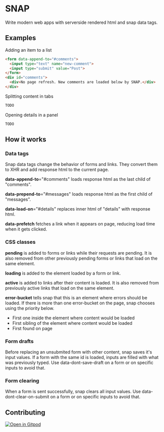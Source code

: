 # SNAP

Write modern web apps with serverside rendered html and snap data tags.

## Examples

Adding an item to a list

```html
<form data-append-to="#comments">
  <input type="text" name="new-comment">
  <input type="submit" value="Post">
</form>
<div id="comments">
  <div>No page refresh. New comments are loaded below by SNAP.</div>
</div>
```

Splitting content in tabs
```html
TODO
```

Opening details in a panel
```html
TODO
```

## How it works

### Data tags

Snap data tags change the behavior of forms and links. 
They convert them to XHR and add response html to the current page.

**data-append-to**="#comments" loads response html as the last child of "comments".

**data-prepend-to**="#messages" loads response html as the first child of "messages".

**data-load-on**="#details" replaces inner html of "details" with response html.

**data-prefetch** fetches a link when it appears on page, reducing load time when it gets clicked.

### CSS classes

**pending** is added to forms or links while their requests are pending. 
It is also removed from other previously pending forms or links that load on the same element.

**loading** is added to the element loaded by a form or link.

**active** is added to links after their content is loaded. 
It is also removed from previously active links that load on the same element.

**error-bucket** tells snap that this is an element where errors should be loaded. 
If there is more than one error-bucket on the page, snap chooses using the priority below.
- First one inside the element where content would be loaded
- First sibling of the element where content would be loaded
- First found on page

### Form drafts

Before replacing an unsubmited form with other content, snap saves it's input values. 
If a form with the same id is loaded, inputs are filled with what was previously typed. 
Use data-dont-save-draft on a form or on specific inputs to avoid that.

### Form clearing

When a form is sent successfully, snap clears all input values. 
Use data-dont-clear-on-submit on a form or on specific inputs to avoid that.

## Contributing

[![Open in Gitpod](https://gitpod.io/button/open-in-gitpod.svg)](https://gitpod.io/#https://github.com/eyder/snap)
